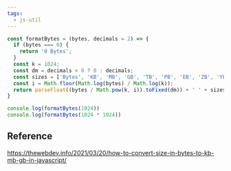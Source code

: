 ```yaml
---
tags:
  - js-util
---
```

```ts
const formatBytes = (bytes, decimals = 2) => {
  if (bytes === 0) {
    return '0 Bytes';
  }
  const k = 1024;
  const dm = decimals < 0 ? 0 : decimals;
  const sizes = ['Bytes', 'KB', 'MB', 'GB', 'TB', 'PB', 'EB', 'ZB', 'YB'];
  const i = Math.floor(Math.log(bytes) / Math.log(k));
  return parseFloat((bytes / Math.pow(k, i)).toFixed(dm)) + ' ' + sizes[i];
}

console.log(formatBytes(1024))
console.log(formatBytes(1024 * 1024))
```

## Reference

https://thewebdev.info/2021/03/20/how-to-convert-size-in-bytes-to-kb-mb-gb-in-javascript/